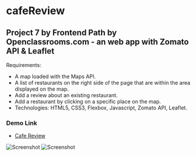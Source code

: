 # cafeReview
## Project 7 by Frontend Path by Openclassrooms.com - an web app with Zomato API & Leaflet

Requirements:

* A map loaded with the Maps API.
* A list of restaurants on the right side of the page that are within the area displayed on the map.
* Add a review about an existing restaurant.
* Add a restaurant by clicking on a specific place on the map.
* Technologies: HTML5, CSS3, Flexbox, Javascript, Zomato API, Leaflet.

### Demo Link
- [Cafe Review](https://dindatiwi.github.io/cafeReview/)

![Screenshot](https://scontent.fcgk1-1.fna.fbcdn.net/v/t1.15752-9/147518903_1318612288508340_5850781072191984566_n.png?_nc_cat=104&ccb=2&_nc_sid=ae9488&_nc_eui2=AeHVZuwheeIWPL8Cn0l3M5Adr1poVZUs7emvWmhVlSzt6TxSmBGUqZe_JVMoB-Gtk2vDjxgYSWfKkn7wyJ4cO_U1&_nc_ohc=w3zRDkvZh6QAX8nI2nQ&_nc_ht=scontent.fcgk1-1.fna&oh=162b4b072b065d7e0c83ffe1c34e6ecd&oe=6044D305)
![Screenshot](https://scontent.fcgk1-1.fna.fbcdn.net/v/t1.15752-9/147394884_1139438473193691_1219432844962486806_n.png?_nc_cat=106&ccb=2&_nc_sid=ae9488&_nc_eui2=AeFjvXOE0Caq7q_IE469naI5qbDn-jFipA-psOf6MWKkD7IzR4qXSJnUQigUrDDLT91Kd_yUNbhfZY8L9U1ExaLw&_nc_ohc=z9QnuUyDNGgAX94GkFN&_nc_ht=scontent.fcgk1-1.fna&oh=3a99eea999f81d431c90699c03510bb6&oe=6047601B)
